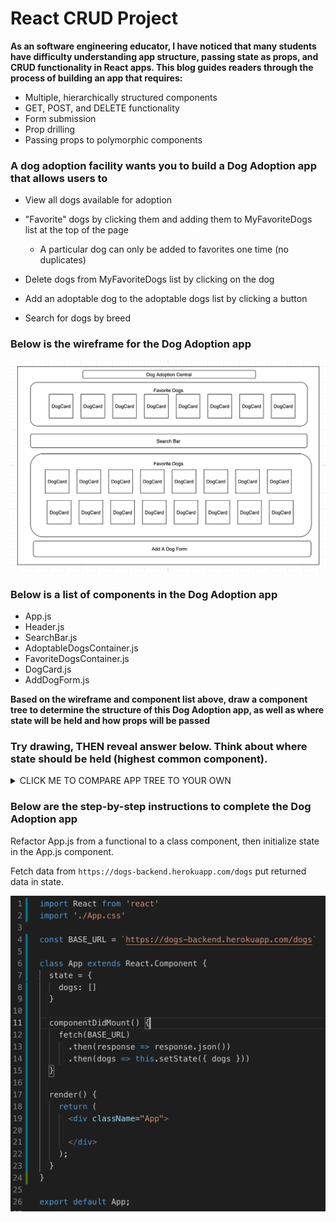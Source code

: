 # React CRUD Project #

**As an software engineering educator, I have noticed that many students have difficulty understanding app structure, passing state as props, and CRUD functionality in React apps. This blog guides readers through the process of building an app that requires:**

* Multiple, hierarchically structured components
* GET, POST, and DELETE functionality
* Form submission
* Prop drilling
* Passing props to polymorphic components

### A dog adoption facility wants you to build a Dog Adoption app that allows users to ###

* View all dogs available for adoption

* "Favorite" dogs by clicking them and adding them to MyFavoriteDogs list at the top of the page
  * A particular dog can only be added to favorites one time (no duplicates)

* Delete dogs from MyFavoriteDogs list by clicking on the dog

* Add an adoptable dog to the adoptable dogs list by clicking a button

* Search for dogs by breed

### Below is the wireframe for the Dog Adoption app ###

![App Wireframe Image](/readme-images/dog-adoption-app-wireframe.png)

### Below is a list of components in the Dog Adoption app ###

* App.js
* Header.js
* SearchBar.js
* AdoptableDogsContainer.js
* FavoriteDogsContainer.js
* DogCard.js
* AddDogForm.js

**Based on the wireframe and component list above, draw a component tree to determine the structure of this Dog Adoption app, as well as where state will be held and how props will be passed**

### Try drawing, THEN reveal answer below. Think about where state should be held (highest common component). ###

<details><summary>CLICK ME TO COMPARE APP TREE TO YOUR OWN</summary>
<p>

![App Structure Tree (header component omitted)](/readme-images/app-structure-tree.png)

</p>
</details>

### Below are the step-by-step instructions to complete the Dog Adoption app ###

Refactor App.js from a functional to a class component, then initialize state in the App.js component.

Fetch data from `https://dogs-backend.herokuapp.com/dogs` put returned data in state.

![App.js File](/readme-images/app-image.png)
